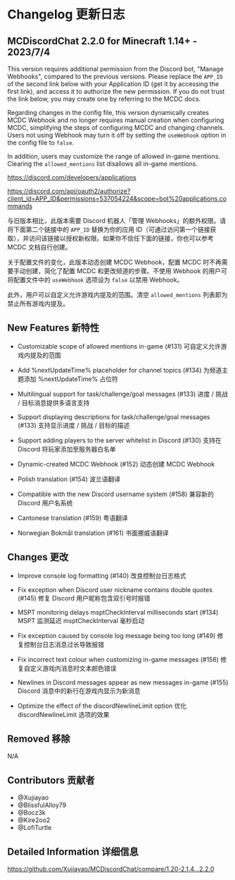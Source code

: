 # Changelog 更新日志

## MCDiscordChat 2.2.0 for Minecraft 1.14+ - 2023/7/4

This version requires additional permission from the Discord bot, "Manage Webhooks", compared to the previous versions. Please replace the `APP_ID` of the second link below with your Application ID (get it by accessing the first link), and access it to authorize the new permission. If you do not trust the link below, you may create one by referring to the MCDC docs.

Regarding changes in the config file, this version dynamically creates MCDC Webhook and no longer requires manual creation when configuring MCDC, simplifying the steps of configuring MCDC and changing channels. Users not using Webhook may turn it off by setting the `useWebhook` option in the config file to `false`.

In addition, users may customize the range of allowed in-game mentions. Clearing the `allowed_mentions` list disallows all in-game mentions.

https://discord.com/developers/applications

https://discord.com/api/oauth2/authorize?client_id=APP_ID&permissions=537054224&scope=bot%20applications.commands

与旧版本相比，此版本需要 Discord 机器人「管理 Webhooks」的额外权限。请将下面第二个链接中的 `APP_ID` 替换为你的应用 ID（可通过访问第一个链接获取），并访问该链接以授权新权限。如果你不信任下面的链接，你也可以参考 MCDC 文档自行创建。

关于配置文件的变化，此版本动态创建 MCDC Webhook，配置 MCDC 时不再需要手动创建，简化了配置 MCDC 和更改频道的步骤。不使用 Webhook 的用户可将配置文件中的 `useWebhook` 选项设为 `false` 以禁用 Webhook。

此外，用户可以自定义允许游戏内提及的范围。清空 `allowed_mentions` 列表即为禁止所有游戏内提及。

## New Features 新特性

- Customizable scope of allowed mentions in-game (#131)
  可自定义允许游戏内提及的范围

- Add %nextUpdateTime% placeholder for channel topics (#134)
  为频道主题添加 %nextUpdateTime% 占位符

- Multilingual support for task/challenge/goal messages (#133)
  进度 / 挑战 / 目标消息提供多语言支持

- Support displaying descriptions for task/challenge/goal messages (#133)
  支持显示进度 / 挑战 / 目标的描述

- Support adding players to the server whitelist in Discord (#130)
  支持在 Discord 将玩家添加至服务器白名单

- Dynamic-created MCDC Webhook (#152)
  动态创建 MCDC Webhook

- Polish translation (#154)
  波兰语翻译

- Compatible with the new Discord username system (#158)
  兼容新的 Discord 用户名系统

- Cantonese translation (#159)
  粤语翻译

- Norwegian Bokmål translation (#161)
  书面挪威语翻译

## Changes 更改

- Improve console log formatting (#140)
  改良控制台日志格式

- Fix exception when Discord user nickname contains double quotes (#145)
  修复 Discord 用户昵称包含双引号时报错

- MSPT monitoring delays msptCheckInterval milliseconds start (#134)
  MSPT 监测延迟 msptCheckInterval 毫秒启动

- Fix exception caused by console log message being too long (#149)
  修复控制台日志消息过长导致报错

- Fix incorrect text colour when customizing in-game messages (#156)
  修复自定义游戏内消息时文本颜色错误

- Newlines in Discord messages appear as new messages in-game (#155)
  Discord 消息中的新行在游戏内显示为新消息

- Optimize the effect of the discordNewlineLimit option
  优化 discordNewlineLimit 选项的效果

## Removed 移除

N/A

## Contributors 贡献者

- @Xujiayao
- @BlissfulAlloy79
- @Bocz3k
- @Kire2oo2
- @LofiTurtle

## Detailed Information 详细信息

https://github.com/Xujiayao/MCDiscordChat/compare/1.20-2.1.4...2.2.0